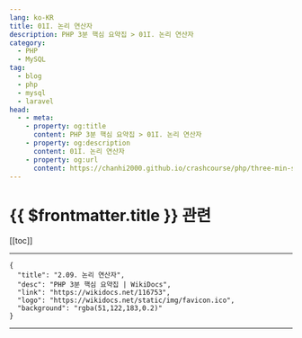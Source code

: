 ```yaml
---
lang: ko-KR
title: 01I. 논리 연산자
description: PHP 3분 핵심 요약집 > 01I. 논리 연산자
category: 
  - PHP
  - MySQL
tag: 
  - blog
  - php
  - mysql
  - laravel
head:
  - - meta:
    - property: og:title
      content: PHP 3분 핵심 요약집 > 01I. 논리 연산자
    - property: og:description
      content: 01I. 논리 연산자
    - property: og:url
      content: https://chanhi2000.github.io/crashcourse/php/three-min-summary/01-basics/01I.html
---
```


# {{ $frontmatter.title }} 관련

[[toc]]

---

```component VPCard
{
  "title": "2.09. 논리 연산자",
  "desc": "PHP 3분 핵심 요약집 | WikiDocs",
  "link": "https://wikidocs.net/116753",
  "logo": "https://wikidocs.net/static/img/favicon.ico",
  "background": "rgba(51,122,183,0.2)"
}
```

---
